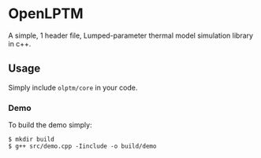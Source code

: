 # OpenLPTM

A simple, 1 header file, Lumped-parameter thermal model simulation library in c++.

## Usage 

Simply include `olptm/core` in your code.

### Demo

To build the demo simply:
```
$ mkdir build
$ g++ src/demo.cpp -Iinclude -o build/demo
```
